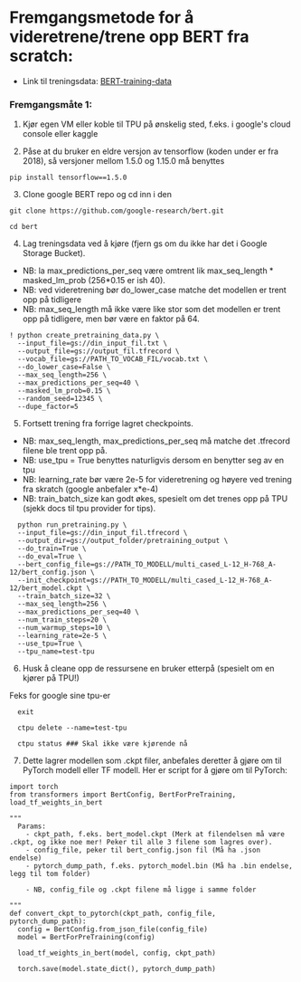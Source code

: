 # Fremgangsmetode for å videretrene/trene opp BERT fra scratch:

- Link til treningsdata: [BERT-training-data](https://drive.google.com/drive/folders/10zLTJCATlc1mLZyGhO-1EBXUjGKJVdX-?usp=sharing)

### Fremgangsmåte 1:

1. Kjør egen VM eller koble til TPU på ønskelig sted, f.eks. i google's cloud console eller kaggle

2. Påse at du bruker en eldre versjon av tensorflow (koden under er fra 2018), så versjoner mellom 1.5.0 og 1.15.0 må benyttes

```
pip install tensorflow==1.5.0
```

3. Clone google BERT repo og cd inn i den

```
git clone https://github.com/google-research/bert.git

cd bert
```

4. Lag treningsdata ved å kjøre (fjern gs om du ikke har det i Google Storage Bucket).

- NB: la max_predictions_per_seq være omtrent lik max_seq_length * masked_lm_prob (256*0.15 er ish 40). 
- NB: ved videretrening bør do_lower_case matche det modellen er trent opp på tidligere
- NB: max_seq_length må ikke være like stor som det modellen er trent opp på tidligere, men bør være en faktor på 64.

```
! python create_pretraining_data.py \
  --input_file=gs://din_input_fil.txt \
  --output_file=gs://output_fil.tfrecord \
  --vocab_file=gs://PATH_TO_VOCAB_FIL/vocab.txt \
  --do_lower_case=False \
  --max_seq_length=256 \
  --max_predictions_per_seq=40 \
  --masked_lm_prob=0.15 \
  --random_seed=12345 \
  --dupe_factor=5
```

5. Fortsett trening fra forrige lagret checkpoints.

- NB: max_seq_length, max_predictions_per_seq må matche det .tfrecord filene ble trent opp på.
- NB: use_tpu = True benyttes naturligvis dersom en benytter seg av en tpu
- NB: learning_rate bør være 2e-5 for videretrening og høyere ved trening fra skratch (google anbefaler x*e-4)
- NB: train_batch_size kan godt økes, spesielt om det trenes opp på TPU (sjekk docs til tpu provider for tips).

```
  python run_pretraining.py \
  --input_file=gs://din_input_fil.tfrecord \
  --output_dir=gs://output_folder/pretraining_output \
  --do_train=True \
  --do_eval=True \
  --bert_config_file=gs://PATH_TO_MODELL/multi_cased_L-12_H-768_A-12/bert_config.json \
  --init_checkpoint=gs://PATH_TO_MODELL/multi_cased_L-12_H-768_A-12/bert_model.ckpt \
  --train_batch_size=32 \
  --max_seq_length=256 \
  --max_predictions_per_seq=40 \
  --num_train_steps=20 \
  --num_warmup_steps=10 \
  --learning_rate=2e-5 \
  --use_tpu=True \
  --tpu_name=test-tpu
```

6. Husk å cleane opp de ressursene en bruker etterpå (spesielt om en kjører på TPU!)

Feks for google sine tpu-er
```
  exit
  
  ctpu delete --name=test-tpu

  ctpu status ### Skal ikke være kjørende nå
```

7. Dette lagrer modellen som .ckpt filer, anbefales deretter å gjøre om til PyTorch modell eller TF modell. Her er script for å gjøre om til PyTorch:

```
import torch
from transformers import BertConfig, BertForPreTraining, load_tf_weights_in_bert

"""
  Params:
    - ckpt_path, f.eks. bert_model.ckpt (Merk at filendelsen må være .ckpt, og ikke noe mer! Peker til alle 3 filene som lagres over).
    - config_file, peker til bert_config.json fil (Må ha .json endelse)
    - pytorch_dump_path, f.eks. pytorch_model.bin (Må ha .bin endelse, legg til tom folder)
    
    - NB, config_file og .ckpt filene må ligge i samme folder
    
"""
def convert_ckpt_to_pytorch(ckpt_path, config_file, pytorch_dump_path):
  config = BertConfig.from_json_file(config_file)
  model = BertForPreTraining(config)
  
  load_tf_weights_in_bert(model, config, ckpt_path)
  
  torch.save(model.state_dict(), pytorch_dump_path)
```
